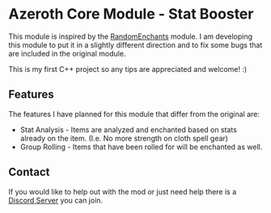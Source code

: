 # Azeroth Core Module - Stat Booster
This module is inspired by the [RandomEnchants](https://github.com/azerothcore/mod-random-enchants) module. I am developing this module to put it in a slightly different direction and to fix some bugs that are included in the original module.

This is my first C++ project so any tips are appreciated and welcome! :)

## Features
The features I have planned for this module that differ from the original are:
 - Stat Analysis - Items are analyzed and enchanted based on stats already on the item. (I.e. No more strength on cloth spell gear)
 - Group Rolling - Items that have been rolled for will be enchanted as well.
 
## Contact
If you would like to help out with the mod or just need help there is a [Discord Server](https://discord.gg/xdVPGcpJ8C) you can join.
